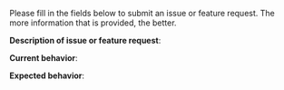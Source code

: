 Please fill in the fields below to submit an issue or feature request.  The
more information that is provided, the better.


**Description of issue or feature request**:


**Current behavior**:


**Expected behavior**:


